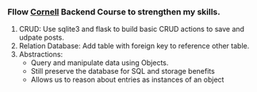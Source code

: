 ### Fllow [Cornell](https://www.youtube.com/@CornellAppDev/playlists) Backend Course to strengthen my skills.


1. CRUD: Use sqlite3 and flask to build basic CRUD actions to save and udpate posts.
2. Relation Database: Add table with foreign key to reference other table.
3. Abstractions: 
   - Query and manipulate data using Objects. 
   - Still preserve the database for SQL and storage benefits
   - Allows us to reason about entries as instances of an object
